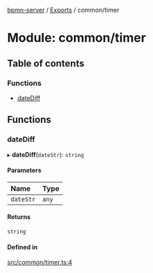 [bpmn-server](../README.md) / [Exports](../modules.md) / common/timer

# Module: common/timer

## Table of contents

### Functions

- [dateDiff](common_timer.md#datediff)

## Functions

### dateDiff

▸ **dateDiff**(`dateStr`): `string`

#### Parameters

| Name | Type |
| :------ | :------ |
| `dateStr` | `any` |

#### Returns

`string`

#### Defined in

[src/common/timer.ts:4](https://github.com/linonetwo/bpmn-server/blob/02da6f2/src/common/timer.ts#L4)
